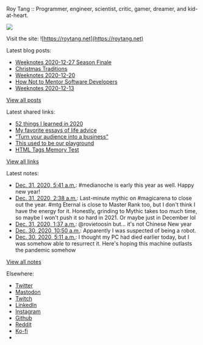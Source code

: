 Roy Tang :: Programmer, engineer, scientist, critic, gamer, dreamer, and kid-at-heart.

![](https://roytang.net/static/img/profile.jpg)

Visit the site: ![https://roytang.net](https://roytang.net)

Latest blog posts:

- [Weeknotes 2020-12-27 Season Finale](https://roytang.net/2020/12/weeknotes-2020-12-27/)
- [Christmas Traditions](https://roytang.net/2020/12/xmas-traditions/)
- [Weeknotes 2020-12-20](https://roytang.net/2020/12/weeknotes-2020-12-20/)
- [How Not to Mentor Software Developers](https://roytang.net/2020/12/how-not-to-mentor/)
- [Weeknotes 2020-12-13](https://roytang.net/2020/12/weeknotes-2020-12-13/)

[View all posts](https://roytang.net/blog)

Latest shared links:

- [52 things I learned in 2020](https://roytang.net/2020/12/52-things-i-learned-in-2020/)
- [My favorite essays of life advice](https://roytang.net/2020/12/my-favorite-essays-of-life-advice/)
- [“Turn your audience into a business”](https://roytang.net/2020/12/turn-your-audience-into-a-business/)
- [This used to be our playground](https://roytang.net/2020/12/this-used-to-be-our-playground/)
- [HTML Tags Memory Test](https://roytang.net/2020/12/html-tags-memory-test/)

[View all links](https://roytang.net/links)

Latest notes:

- [Dec. 31, 2020, 5:41 a.m.](https://roytang.net/2020/12/1344639767586041861/): #medianoche is early this year as well. Happy new year!
- [Dec. 31, 2020, 2:38 a.m.](https://roytang.net/2020/12/1344593852154347520/): Last-minute mythic on #magicarena to close out the year. #mtg Eternal is close to Master Rank too, but I don&#x27;t think I have the energy for it. Honestly, grinding to Mythic takes too much time, so maybe I won&#x27;t push it so hard in 2021. Or maybe just in December lol
- [Dec. 31, 2020, 1:37 a.m.](https://roytang.net/2020/12/1344578492143341568/): @rovietoosin but... it&#x27;s not Chinese New year
- [Dec. 30, 2020, 10:50 a.m.](https://roytang.net/2020/12/1344355074722578433/): Apparently I was suspected of being a robot.
- [Dec. 30, 2020, 5:11 a.m.](https://roytang.net/2020/12/1344269903285473283/): I thought my PC had died earlier today, but I was somehow able to resurrect it. Here&#x27;s hoping this machine outlasts the pandemic somehow

[View all notes](https://roytang.net/notes)

Elsewhere:

- [Twitter](https://twitter.com/roytang)
- [Mastodon](https://mastodon.technology/@roytang)
- [Twitch](https://twitch.tv/twitchyroy)
- [LinkedIn](https://www.linkedin.com/in/roytang)
- [Instagram](https://instagram.com/roytang0400)
- [Github](https://github.com/roytang)
- [Reddit](https://reddit.com/u/hungryroy)
- [Ko-fi](https://ko-fi.com/roytang)
- [](mailto:hello@roytang.net)